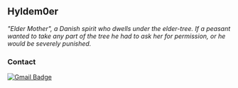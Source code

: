 ## Hyldem0er 

*"Elder Mother", a Danish spirit who dwells under the elder-tree. If a peasant wanted to take any part of the tree he had to ask her for permission, or he would be severely punished.*

### Contact 
[![Gmail Badge](https://img.shields.io/badge/-hyldemoer@protonmail.com-6d4aff?style=flat-square&logo=Gmail&logoColor=white&link=mailto:hyldemoer@protonmail.com)](mailto:hyldemoer@protonmail.com)
